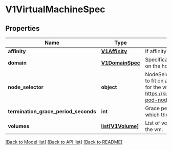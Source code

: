# V1VirtualMachineSpec

## Properties
Name | Type | Description | Notes
------------ | ------------- | ------------- | -------------
**affinity** | [**V1Affinity**](V1Affinity.md) | If affinity is specifies, obey all the affinity rules | [optional] 
**domain** | [**V1DomainSpec**](V1DomainSpec.md) | Specification of the desired behavior of the VirtualMachine on the host. | 
**node_selector** | **object** | NodeSelector is a selector which must be true for the vm to fit on a node. Selector which must match a node&#39;s labels for the vm to be scheduled on that node. More info: https://kubernetes.io/docs/concepts/configuration/assign-pod-node/ +optional | [optional] 
**termination_grace_period_seconds** | **int** | Grace period observed after signalling a VM to stop after which the VM is force terminated. | [optional] 
**volumes** | [**list[V1Volume]**](V1Volume.md) | List of volumes that can be mounted by disks belonging to the vm. | [optional] 

[[Back to Model list]](../README.md#documentation-for-models) [[Back to API list]](../README.md#documentation-for-api-endpoints) [[Back to README]](../README.md)


